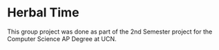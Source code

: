 # Herbal Time

This group project was done as part of the 2nd Semester project for the Computer Science AP Degree at UCN.
